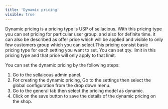```yaml
---
title: 'Dynamic pricing'
visible: true
---
```


Dynamic pricing is a pricing type is USP of sellacious. With this pricing type you can set pricing for particular user group. and also for definite time. it can also be described as offer price which will be applied and visible to only few customers group which you can select.This pricing consist basic pricing type for each setting you want to set. You can set qty. limit in this pricing type and that price will only apply to that limit. 

You can set the dynamic pricing by the following steps:
1. Go to the sellaicous admin panel.
2. For creating the dynamic pricing, Go to the settings then select the global configuration from the drop down menu.
3. Go to the general tab then select the pricing model as dynamic.
4. Click on the save button to save the details of the dynamic pricing on the shop.